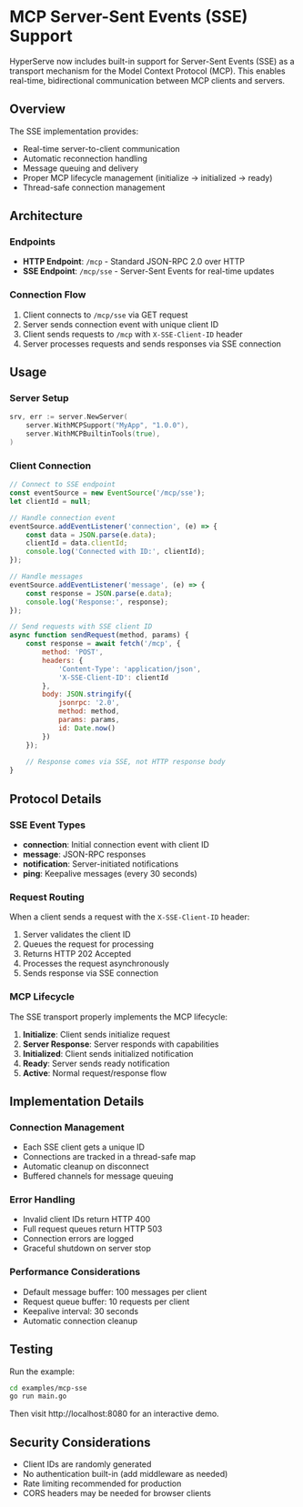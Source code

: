 # MCP Server-Sent Events (SSE) Support

HyperServe now includes built-in support for Server-Sent Events (SSE) as a transport mechanism for the Model Context Protocol (MCP). This enables real-time, bidirectional communication between MCP clients and servers.

## Overview

The SSE implementation provides:
- Real-time server-to-client communication
- Automatic reconnection handling
- Message queuing and delivery
- Proper MCP lifecycle management (initialize → initialized → ready)
- Thread-safe connection management

## Architecture

### Endpoints

- **HTTP Endpoint**: `/mcp` - Standard JSON-RPC 2.0 over HTTP
- **SSE Endpoint**: `/mcp/sse` - Server-Sent Events for real-time updates

### Connection Flow

1. Client connects to `/mcp/sse` via GET request
2. Server sends connection event with unique client ID
3. Client sends requests to `/mcp` with `X-SSE-Client-ID` header
4. Server processes requests and sends responses via SSE connection

## Usage

### Server Setup

```go
srv, err := server.NewServer(
    server.WithMCPSupport("MyApp", "1.0.0"),
    server.WithMCPBuiltinTools(true),
)
```

### Client Connection

```javascript
// Connect to SSE endpoint
const eventSource = new EventSource('/mcp/sse');
let clientId = null;

// Handle connection event
eventSource.addEventListener('connection', (e) => {
    const data = JSON.parse(e.data);
    clientId = data.clientId;
    console.log('Connected with ID:', clientId);
});

// Handle messages
eventSource.addEventListener('message', (e) => {
    const response = JSON.parse(e.data);
    console.log('Response:', response);
});

// Send requests with SSE client ID
async function sendRequest(method, params) {
    const response = await fetch('/mcp', {
        method: 'POST',
        headers: {
            'Content-Type': 'application/json',
            'X-SSE-Client-ID': clientId
        },
        body: JSON.stringify({
            jsonrpc: '2.0',
            method: method,
            params: params,
            id: Date.now()
        })
    });
    
    // Response comes via SSE, not HTTP response body
}
```

## Protocol Details

### SSE Event Types

- **connection**: Initial connection event with client ID
- **message**: JSON-RPC responses
- **notification**: Server-initiated notifications
- **ping**: Keepalive messages (every 30 seconds)

### Request Routing

When a client sends a request with the `X-SSE-Client-ID` header:
1. Server validates the client ID
2. Queues the request for processing
3. Returns HTTP 202 Accepted
4. Processes the request asynchronously
5. Sends response via SSE connection

### MCP Lifecycle

The SSE transport properly implements the MCP lifecycle:

1. **Initialize**: Client sends initialize request
2. **Server Response**: Server responds with capabilities
3. **Initialized**: Client sends initialized notification
4. **Ready**: Server sends ready notification
5. **Active**: Normal request/response flow

## Implementation Details

### Connection Management

- Each SSE client gets a unique ID
- Connections are tracked in a thread-safe map
- Automatic cleanup on disconnect
- Buffered channels for message queuing

### Error Handling

- Invalid client IDs return HTTP 400
- Full request queues return HTTP 503
- Connection errors are logged
- Graceful shutdown on server stop

### Performance Considerations

- Default message buffer: 100 messages per client
- Request queue buffer: 10 requests per client
- Keepalive interval: 30 seconds
- Automatic connection cleanup

## Testing

Run the example:

```bash
cd examples/mcp-sse
go run main.go
```

Then visit http://localhost:8080 for an interactive demo.

## Security Considerations

- Client IDs are randomly generated
- No authentication built-in (add middleware as needed)
- Rate limiting recommended for production
- CORS headers may be needed for browser clients